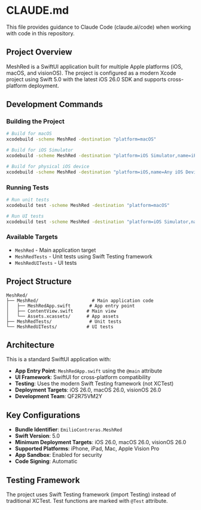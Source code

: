 # CLAUDE.md

This file provides guidance to Claude Code (claude.ai/code) when working with code in this repository.

## Project Overview

MeshRed is a SwiftUI application built for multiple Apple platforms (iOS, macOS, and visionOS). The project is configured as a modern Xcode project using Swift 5.0 with the latest iOS 26.0 SDK and supports cross-platform deployment.

## Development Commands

### Building the Project
```bash
# Build for macOS
xcodebuild -scheme MeshRed -destination "platform=macOS"

# Build for iOS Simulator
xcodebuild -scheme MeshRed -destination "platform=iOS Simulator,name=iPhone 17"

# Build for physical iOS device
xcodebuild -scheme MeshRed -destination "platform=iOS,name=Any iOS Device"
```

### Running Tests
```bash
# Run unit tests
xcodebuild test -scheme MeshRed -destination "platform=macOS"

# Run UI tests
xcodebuild test -scheme MeshRed -destination "platform=iOS Simulator,name=iPhone 17" -only-testing:MeshRedUITests
```

### Available Targets
- `MeshRed` - Main application target
- `MeshRedTests` - Unit tests using Swift Testing framework
- `MeshRedUITests` - UI tests

## Project Structure

```
MeshRed/
├── MeshRed/                    # Main application code
│   ├── MeshRedApp.swift       # App entry point
│   ├── ContentView.swift     # Main view
│   └── Assets.xcassets/      # App assets
├── MeshRedTests/              # Unit tests
└── MeshRedUITests/           # UI tests
```

## Architecture

This is a standard SwiftUI application with:

- **App Entry Point**: `MeshRedApp.swift` using the `@main` attribute
- **UI Framework**: SwiftUI for cross-platform compatibility
- **Testing**: Uses the modern Swift Testing framework (not XCTest)
- **Deployment Targets**: iOS 26.0, macOS 26.0, visionOS 26.0
- **Development Team**: QF2R75VM2Y

## Key Configurations

- **Bundle Identifier**: `EmilioContreras.MeshRed`
- **Swift Version**: 5.0
- **Minimum Deployment Targets**: iOS 26.0, macOS 26.0, visionOS 26.0
- **Supported Platforms**: iPhone, iPad, Mac, Apple Vision Pro
- **App Sandbox**: Enabled for security
- **Code Signing**: Automatic

## Testing Framework

The project uses Swift Testing framework (import Testing) instead of traditional XCTest. Test functions are marked with `@Test` attribute.